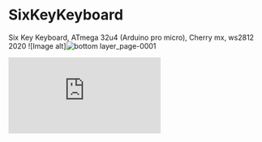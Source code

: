 # SixKeyKeyboard
Six Key Keyboard, ATmega 32u4 (Arduino pro micro), Cherry mx, ws2812 2020
![Image alt]![bottom layer_page-0001](https://github.com/asmhozyain/SixKeyKeyboard/assets/78702486/a3b0916e-db07-473b-ad9a-3a6392a831d5)


![Image alt](https://github.com/asmhozyain/SixKeyKeyboard/files/11954592/top.layer.pdf)

